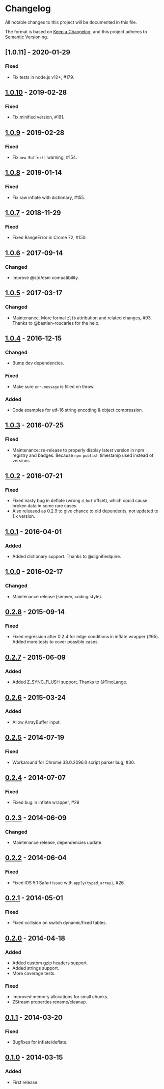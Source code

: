 # Changelog

All notable changes to this project will be documented in this file.

The format is based on [Keep a Changelog](https://keepachangelog.com/en/1.0.0/),
and this project adheres to [Semantic Versioning](https://semver.org/spec/v2.0.0.html).

## [1.0.11] - 2020-01-29

### Fixed

- Fix tests in node.js v12+, #179.

## [1.0.10] - 2019-02-28

### Fixed

- Fix minified version, #161.

## [1.0.9] - 2019-02-28

### Fixed

- Fix `new Buffer()` warning, #154.

## [1.0.8] - 2019-01-14

### Fixed

- Fix raw inflate with dictionary, #155.

## [1.0.7] - 2018-11-29

### Fixed

- Fixed RangeError in Crome 72, #150.

## [1.0.6] - 2017-09-14

### Changed

- Improve @std/esm compatibility.

## [1.0.5] - 2017-03-17

### Changed

- Maintenance. More formal `zlib` attribution and related
  changes, #93. Thanks to @bastien-roucaries for the help.

## [1.0.4] - 2016-12-15

### Changed

- Bump dev dependencies.

### Fixed

- Make sure `err.message` is filled on throw.

### Added

- Code examples for utf-16 string encoding & object compression.

## [1.0.3] - 2016-07-25

### Fixed

- Maintenance: re-release to properly display latest version in npm registry
  and badges. Because `npm publish` timestamp used instead of versions.

## [1.0.2] - 2016-07-21

### Fixed

- Fixed nasty bug in deflate (wrong `d_buf` offset), which could cause
  broken data in some rare cases.
- Also released as 0.2.9 to give chance to old dependents, not updated to 1.x
  version.

## [1.0.1] - 2016-04-01

### Added

- Added dictionary support. Thanks to @dignifiedquire.

## [1.0.0] - 2016-02-17

### Changed

- Maintenance release (semver, coding style).

## [0.2.8] - 2015-09-14

### Fixed

- Fixed regression after 0.2.4 for edge conditions in inflate wrapper (#65).
  Added more tests to cover possible cases.

## [0.2.7] - 2015-06-09

### Added

- Added Z_SYNC_FLUSH support. Thanks to @TinoLange.

## [0.2.6] - 2015-03-24

### Added

- Allow ArrayBuffer input.

## [0.2.5] - 2014-07-19

### Fixed

- Workaround for Chrome 38.0.2096.0 script parser bug, #30.

## [0.2.4] - 2014-07-07

### Fixed

- Fixed bug in inflate wrapper, #29

## [0.2.3] - 2014-06-09

### Changed

- Maintenance release, dependencies update.

## [0.2.2] - 2014-06-04

### Fixed

- Fixed iOS 5.1 Safari issue with `apply(typed_array)`, #26.

## [0.2.1] - 2014-05-01

### Fixed

- Fixed collision on switch dynamic/fixed tables.

## [0.2.0] - 2014-04-18

### Added

- Added custom gzip headers support.
- Added strings support.
- More coverage tests.

### Fixed

- Improved memory allocations for small chunks.
- ZStream properties rename/cleanup.

## [0.1.1] - 2014-03-20

### Fixed

- Bugfixes for inflate/deflate.

## [0.1.0] - 2014-03-15

### Added

- First release.

[1.0.10]: https://github.com/nodeca/pako/compare/1.0.10...1.0.11

[1.0.10]: https://github.com/nodeca/pako/compare/1.0.9...1.0.10

[1.0.9]: https://github.com/nodeca/pako/compare/1.0.8...1.0.9

[1.0.8]: https://github.com/nodeca/pako/compare/1.0.7...1.0.8

[1.0.7]: https://github.com/nodeca/pako/compare/1.0.6...1.0.7

[1.0.6]: https://github.com/nodeca/pako/compare/1.0.5...1.0.6

[1.0.5]: https://github.com/nodeca/pako/compare/1.0.4...1.0.5

[1.0.4]: https://github.com/nodeca/pako/compare/1.0.3...1.0.4

[1.0.3]: https://github.com/nodeca/pako/compare/1.0.2...1.0.3

[1.0.2]: https://github.com/nodeca/pako/compare/1.0.1...1.0.2

[1.0.1]: https://github.com/nodeca/pako/compare/1.0.0...1.0.1

[1.0.0]: https://github.com/nodeca/pako/compare/0.2.8...1.0.0

[0.2.8]: https://github.com/nodeca/pako/compare/0.2.7...0.2.8

[0.2.7]: https://github.com/nodeca/pako/compare/0.2.6...0.2.7

[0.2.6]: https://github.com/nodeca/pako/compare/0.2.5...0.2.6

[0.2.5]: https://github.com/nodeca/pako/compare/0.2.4...0.2.5

[0.2.4]: https://github.com/nodeca/pako/compare/0.2.3...0.2.4

[0.2.3]: https://github.com/nodeca/pako/compare/0.2.2...0.2.3

[0.2.2]: https://github.com/nodeca/pako/compare/0.2.1...0.2.2

[0.2.1]: https://github.com/nodeca/pako/compare/0.2.0...0.2.1

[0.2.0]: https://github.com/nodeca/pako/compare/0.1.1...0.2.0

[0.1.1]: https://github.com/nodeca/pako/compare/0.1.0...0.1.1

[0.1.0]: https://github.com/nodeca/pako/releases/tag/0.1.0
